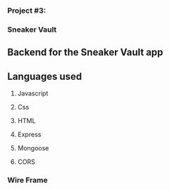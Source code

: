 ### Project #3: 


### Sneaker Vault

## Backend for the Sneaker Vault app



## Languages used

1. Javascript

2. Css

3. HTML

4. Express

5. Mongoose 

6. CORS



### Wire Frame 
